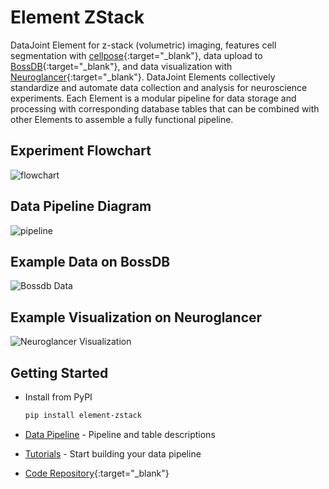 # Element ZStack

DataJoint Element for z-stack (volumetric) imaging, features cell segmentation with 
[cellpose](https://github.com/MouseLand/cellpose){:target="_blank"}, data upload to 
[BossDB](https://bossdb.org/){:target="_blank"}, and data visualization with 
[Neuroglancer](https://github.com/google/neuroglancer){:target="_blank"}. DataJoint 
Elements collectively standardize and automate data collection and analysis for 
neuroscience experiments. Each Element is a modular pipeline for data storage and 
processing with corresponding database tables that can be combined with other Elements 
to assemble a fully functional pipeline.

## Experiment Flowchart

![flowchart](https://raw.githubusercontent.com/datajoint/element-zstack/main/images/flowchart.svg)

## Data Pipeline Diagram

![pipeline](https://raw.githubusercontent.com/datajoint/element-zstack/main/images/pipeline.svg)

## Example Data on BossDB

![Bossdb
Data](https://github.com/datajoint/element-zstack/blob/main/images/BossDB_screenshot.png)

## Example Visualization on Neuroglancer

![Neuroglancer Visualization](https://github.com/datajoint/element-zstack/blob/main/images/Neuroglancer_screenshot.png)

## Getting Started

+ Install from PyPI

     ```bash
     pip install element-zstack
     ```

+ [Data Pipeline](./pipeline.md) - Pipeline and table descriptions

+ [Tutorials](./tutorials/index.md) - Start building your data pipeline

+ [Code Repository](https://github.com/datajoint/element-zstack/){:target="_blank"}
